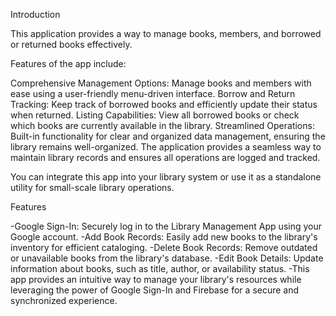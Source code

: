 Introduction 

This application provides a way to manage books, members, and borrowed or returned books effectively.

Features of the app include:

Comprehensive Management Options: Manage books and members with ease using a user-friendly menu-driven interface.
Borrow and Return Tracking: Keep track of borrowed books and efficiently update their status when returned.
Listing Capabilities: View all borrowed books or check which books are currently available in the library.
Streamlined Operations: Built-in functionality for clear and organized data management, ensuring the library remains well-organized.
The application provides a seamless way to maintain library records and ensures all operations are logged and tracked.

You can integrate this app into your library system or use it as a standalone utility for small-scale library operations.

Features

-Google Sign-In: Securely log in to the Library Management App using your Google account.
-Add Book Records: Easily add new books to the library's inventory for efficient cataloging.
-Delete Book Records: Remove outdated or unavailable books from the library's database.
-Edit Book Details: Update information about books, such as title, author, or availability status.
-This app provides an intuitive way to manage your library's resources while leveraging the power of Google Sign-In and Firebase for a secure and synchronized experience.
